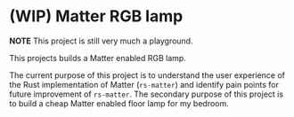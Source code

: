 # (WIP) Matter RGB lamp

**NOTE** This project is still very much a playground.

This projects builds a Matter enabled RGB lamp.

The current purpose of this project is to understand the user experience of the 
Rust implementation of Matter (`rs-matter`) and identify pain points for future 
improvement of `rs-matter`. 
The secondary purpose of this project is to build a cheap Matter enabled floor lamp 
for my bedroom.
